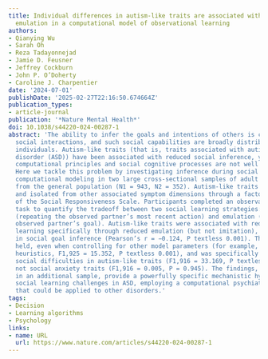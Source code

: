 ```yaml
---
title: Individual differences in autism-like traits are associated with reduced goal
  emulation in a computational model of observational learning
authors:
- Qianying Wu
- Sarah Oh
- Reza Tadayonnejad
- Jamie D. Feusner
- Jeffrey Cockburn
- John P. O’Doherty
- Caroline J. Charpentier
date: '2024-07-01'
publishDate: '2025-02-27T22:16:50.674664Z'
publication_types:
- article-journal
publication: '*Nature Mental Health*'
doi: 10.1038/s44220-024-00287-1
abstract: 'The ability to infer the goals and intentions of others is crucial for
  social interactions, and such social capabilities are broadly distributed across
  individuals. Autism-like traits (that is, traits associated with autism spectrum
  disorder (ASD)) have been associated with reduced social inference, yet the underlying
  computational principles and social cognitive processes are not well characterized.
  Here we tackle this problem by investigating inference during social learning through
  computational modeling in two large cross-sectional samples of adult participants
  from the general population (N1 = 943, N2 = 352). Autism-like traits were extracted
  and isolated from other associated symptom dimensions through a factor analysis
  of the Social Responsiveness Scale. Participants completed an observational learning
  task to quantify the tradeoff between two social learning strategies: imitation
  (repeating the observed partner’s most recent action) and emulation (inferring the
  observed partner’s goal). Autism-like traits were associated with reduced observational
  learning specifically through reduced emulation (but not imitation), revealing difficulties
  in social goal inference (Pearson’s r = −0.124, P textless 0.001). This association
  held, even when controlling for other model parameters (for example, decision noise,
  heuristics, F1,925 = 15.352, P textless 0.001), and was specifically related to
  social difficulties in autism-like traits (F1,916 = 33.169, P textless 0.001) but
  not social anxiety traits (F1,916 = 0.005, P = 0.945). The findings, replicated
  in an additional sample, provide a powerfully specific mechanistic hypothesis for
  social learning challenges in ASD, employing a computational psychiatry approach
  that could be applied to other disorders.'
tags:
- Decision
- Learning algorithms
- Psychology
links:
- name: URL
  url: https://www.nature.com/articles/s44220-024-00287-1
---
```

